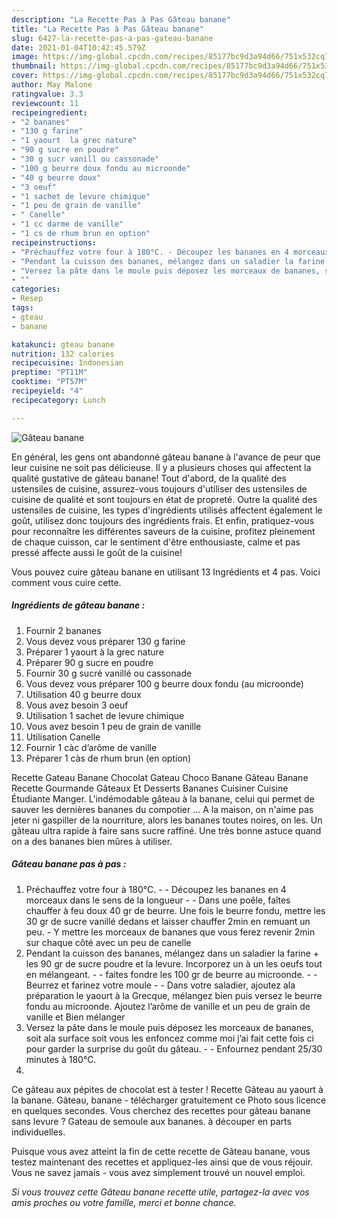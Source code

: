 ```yaml
---
description: "La Recette Pas à Pas Gâteau banane"
title: "La Recette Pas à Pas Gâteau banane"
slug: 6427-la-recette-pas-a-pas-gateau-banane
date: 2021-01-04T10:42:45.579Z
image: https://img-global.cpcdn.com/recipes/85177bc9d3a94d66/751x532cq70/gateau-banane-photo-principale-de-la-recette.jpg
thumbnail: https://img-global.cpcdn.com/recipes/85177bc9d3a94d66/751x532cq70/gateau-banane-photo-principale-de-la-recette.jpg
cover: https://img-global.cpcdn.com/recipes/85177bc9d3a94d66/751x532cq70/gateau-banane-photo-principale-de-la-recette.jpg
author: May Malone
ratingvalue: 3.3
reviewcount: 11
recipeingredient:
- "2 bananes"
- "130 g farine"
- "1 yaourt  la grec nature"
- "90 g sucre en poudre"
- "30 g sucr vanill ou cassonade"
- "100 g beurre doux fondu au microonde"
- "40 g beurre doux"
- "3 oeuf"
- "1 sachet de levure chimique"
- "1 peu de grain de vanille"
- " Canelle"
- "1 cc darme de vanille"
- "1 cs de rhum brun en option"
recipeinstructions:
- "Préchauffez votre four à 180°C. - Découpez les bananes en 4 morceaux dans le sens de la longueur - Dans une poêle, faîtes chauffer à feu doux 40 gr de beurre. Une fois le beurre fondu, mettre les 30 gr de sucre vanillé dedans et laisser chauffer 2min en remuant un peu. Y mettre les morceaux de bananes que vous ferez revenir 2min sur chaque côté avec un peu de canelle"
- "Pendant la cuisson des bananes, mélangez dans un saladier la farine + les 90 gr de sucre poudre et la levure. Incorporez un à un les oeufs tout en mélangeant. - faites fondre les 100 gr de beurre au microonde. - Beurrez et farinez votre moule - Dans votre saladier, ajoutez ala préparation le yaourt à la Grecque, mélangez bien puis versez le beurre fondu au microonde. Ajoutez l’arôme de vanille et un peu de grain de vanille et Bien mélanger"
- "Versez la pâte dans le moule puis déposez les morceaux de bananes, soit ala surface soit vous les enfoncez comme moi j’ai fait cette fois ci pour garder la surprise du goût du gâteau. - Enfournez pendant 25/30 minutes à 180°C."
- ""
categories:
- Resep
tags:
- gteau
- banane

katakunci: gteau banane 
nutrition: 132 calories
recipecuisine: Indonesian
preptime: "PT11M"
cooktime: "PT57M"
recipeyield: "4"
recipecategory: Lunch

---
```



![Gâteau banane](https://img-global.cpcdn.com/recipes/85177bc9d3a94d66/751x532cq70/gateau-banane-photo-principale-de-la-recette.jpg)

En général, les gens ont abandonné gâteau banane à l'avance de peur que leur cuisine ne soit pas délicieuse. Il y a plusieurs choses qui affectent la qualité gustative de gâteau banane! Tout d'abord, de la qualité des ustensiles de cuisine, assurez-vous toujours d'utiliser des ustensiles de cuisine de qualité et sont toujours en état de propreté. Outre la qualité des ustensiles de cuisine, les types d'ingrédients utilisés affectent également le goût, utilisez donc toujours des ingrédients frais. Et enfin, pratiquez-vous pour reconnaître les différentes saveurs de la cuisine, profitez pleinement de chaque cuisson, car le sentiment d'être enthousiaste, calme et pas pressé affecte aussi le goût de la cuisine!

<!--inarticleads1-->

Vous pouvez cuire gâteau banane en utilisant 13 Ingrédients et 4 pas. Voici comment vous cuire cette.

##### Ingrédients de gâteau banane :

1. Fournir 2 bananes
1. Vous devez vous préparer 130 g farine
1. Préparer 1 yaourt à la grec nature
1. Préparer 90 g sucre en poudre
1. Fournir 30 g sucré vanillé ou cassonade
1. Vous devez vous préparer 100 g beurre doux fondu (au microonde)
1. Utilisation 40 g beurre doux
1. Vous avez besoin 3 oeuf
1. Utilisation 1 sachet de levure chimique
1. Vous avez besoin 1 peu de grain de vanille
1. Utilisation  Canelle
1. Fournir 1 càc d’arôme de vanille
1. Préparer 1 càs de rhum brun (en option)


Recette Gateau Banane Chocolat Gateau Choco Banane Gâteau Banane Recette Gourmande Gâteaux Et Desserts Bananes Cuisiner Cuisine Étudiante Manger. L&#39;indémodable gâteau à la banane, celui qui permet de sauver les dernières bananes du compotier … A la maison, on n&#39;aime pas jeter ni gaspiller de la nourriture, alors les bananes toutes noires, on les. Un gâteau ultra rapide à faire sans sucre raffiné. Une très bonne astuce quand on a des bananes bien mûres à utiliser. 

<!--inarticleads2-->

##### Gâteau banane pas à pas :

1. Préchauffez votre four à 180°C. - - Découpez les bananes en 4 morceaux dans le sens de la longueur - - Dans une poêle, faîtes chauffer à feu doux 40 gr de beurre. Une fois le beurre fondu, mettre les 30 gr de sucre vanillé dedans et laisser chauffer 2min en remuant un peu. - Y mettre les morceaux de bananes que vous ferez revenir 2min sur chaque côté avec un peu de canelle
1. Pendant la cuisson des bananes, mélangez dans un saladier la farine + les 90 gr de sucre poudre et la levure. Incorporez un à un les oeufs tout en mélangeant. - - faites fondre les 100 gr de beurre au microonde. - - Beurrez et farinez votre moule - - Dans votre saladier, ajoutez ala préparation le yaourt à la Grecque, mélangez bien puis versez le beurre fondu au microonde. Ajoutez l’arôme de vanille et un peu de grain de vanille et Bien mélanger
1. Versez la pâte dans le moule puis déposez les morceaux de bananes, soit ala surface soit vous les enfoncez comme moi j’ai fait cette fois ci pour garder la surprise du goût du gâteau. - - Enfournez pendant 25/30 minutes à 180°C.
1. 


Ce gâteau aux pépites de chocolat est à tester ! Recette Gâteau au yaourt à la banane. Gâteau, banane - télécharger gratuitement ce Photo sous licence en quelques secondes. Vous cherchez des recettes pour gâteau banane sans levure ? Gateau de semoule aux bananes. à découper en parts individuelles. 

<!--inarticleads1-->

<p>
Puisque vous avez atteint la fin de cette recette de Gâteau banane, vous testez maintenant des recettes et appliquez-les ainsi que de vous réjouir. Vous ne savez jamais - vous avez simplement trouvé un nouvel emploi.
</p>

<p>
<i>Si vous trouvez cette Gâteau banane recette utile, partagez-la avec vos amis proches ou votre famille, merci et bonne chance.</i>
</p>
